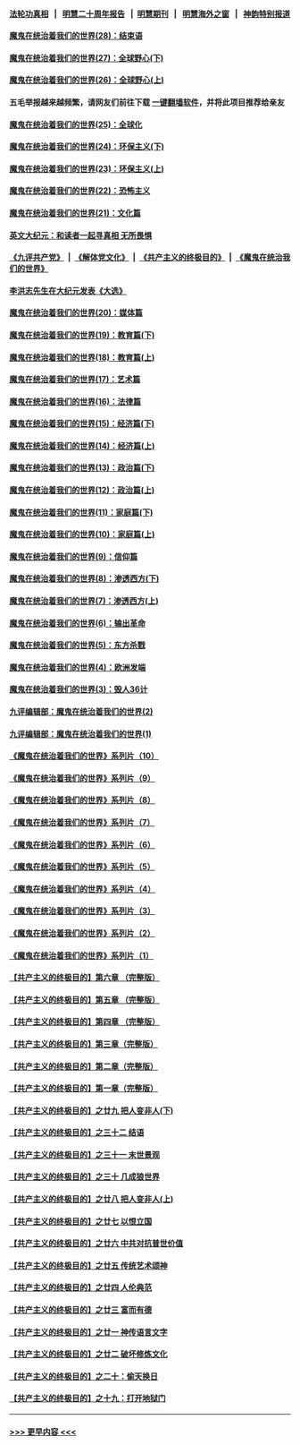 #### [法轮功真相](https://github.com/gfw-breaker/truth/blob/master/README.md?t=0) &nbsp;&nbsp;|&nbsp;&nbsp; [明慧二十周年报告](https://github.com/gfw-breaker/mh-reports/blob/master/README.md?t=0) &nbsp;&nbsp;|&nbsp;&nbsp;[明慧期刊](https://github.com/gfw-breaker/mh-qikan) &nbsp;&nbsp;|&nbsp;&nbsp; [明慧海外之窗](https://github.com/gfw-breaker/mh-news/blob/master/README.md?t=0) &nbsp;&nbsp;|&nbsp;&nbsp; [神韵特别报道](https://github.com/gfw-breaker/mh-news/blob/master/shenyun.md?t=0)
#### [魔鬼在统治着我们的世界(28)：结束语](../pages/nsc422/n10936246.md?t=07071401) 
#### [魔鬼在统治着我们的世界(27)：全球野心(下)](../pages/nsc422/n10928319.md?t=07071401) 
#### [魔鬼在统治着我们的世界(26)：全球野心(上)](../pages/nsc422/n10900318.md?t=07071401) 
#### 五毛举报越来越频繁，请网友们前往下载 [一键翻墙软件](https://github.com/gfw-breaker/ssr-accounts)，并将此项目推荐给亲友
#### [魔鬼在统治着我们的世界(25)：全球化](../pages/nsc422/n10788205.md?t=07071401) 
#### [魔鬼在统治着我们的世界(24)：环保主义(下)](../pages/nsc422/n10695307.md?t=07071401) 
#### [魔鬼在统治着我们的世界(23)：环保主义(上)](../pages/nsc422/n10688613.md?t=07071401) 
#### [魔鬼在统治着我们的世界(22)：恐怖主义](../pages/nsc422/n10614727.md?t=07071401) 
#### [魔鬼在统治着我们的世界(21)：文化篇](../pages/nsc422/n10597706.md?t=07071401) 
#### [英文大纪元：和读者一起寻真相 无所畏惧](../pages/nsc422/n12542027.md?t=07071401) 
#### [《九评共产党》](https://github.com/begood0513/9ping.md/blob/master/README.md) &nbsp;|&nbsp; [《解体党文化》](../../../../jtdwh.md/blob/master/README.md)  &nbsp;|&nbsp; [《共产主义的终极目的》](../../../../gczydzjmd.md/blob/master/README.md) &nbsp;|&nbsp; [《魔鬼在统治我们的世界》](../../../../mgztzwmdsj.md/blob/master/README.md) 
#### [李洪志先生在大纪元发表《大选》](../pages/nsc422/n12534746.md?t=07071401) 
#### [魔鬼在统治着我们的世界(20)：媒体篇](../pages/nsc422/n10586579.md?t=07071401) 
#### [魔鬼在统治着我们的世界(19)：教育篇(下)](../pages/nsc422/n10564808.md?t=07071401) 
#### [魔鬼在统治着我们的世界(18)：教育篇(上)](../pages/nsc422/n10526970.md?t=07071401) 
#### [魔鬼在统治着我们的世界(17)：艺术篇](../pages/nsc422/n10499093.md?t=07071401) 
#### [魔鬼在统治着我们的世界(16)：法律篇](../pages/nsc422/n10485969.md?t=07071401) 
#### [魔鬼在统治着我们的世界(15)：经济篇(下)](../pages/nsc422/n10469975.md?t=07071401) 
#### [魔鬼在统治着我们的世界(14)：经济篇(上)](../pages/nsc422/n10457370.md?t=07071401) 
#### [魔鬼在统治着我们的世界(13)：政治篇(下)](../pages/nsc422/n10448270.md?t=07071401) 
#### [魔鬼在统治着我们的世界(12)：政治篇(上)](../pages/nsc422/n10444576.md?t=07071401) 
#### [魔鬼在统治着我们的世界(11)：家庭篇(下)](../pages/nsc422/n10440961.md?t=07071401) 
#### [魔鬼在统治着我们的世界(10)：家庭篇(上)](../pages/nsc422/n10435448.md?t=07071401) 
#### [魔鬼在统治着我们的世界(9)：信仰篇](../pages/nsc422/n10432159.md?t=07071401) 
#### [魔鬼在统治着我们的世界(8)：渗透西方(下)](../pages/nsc422/n10429603.md?t=07071401) 
#### [魔鬼在统治着我们的世界(7)：渗透西方(上)](../pages/nsc422/n10426013.md?t=07071401) 
#### [魔鬼在统治着我们的世界(6)：输出革命](../pages/nsc422/n10421536.md?t=07071401) 
#### [魔鬼在统治着我们的世界(5)：东方杀戮](../pages/nsc422/n10417707.md?t=07071401) 
#### [魔鬼在统治着我们的世界(4)：欧洲发端](../pages/nsc422/n10414890.md?t=07071401) 
#### [魔鬼在统治着我们的世界(3)：毁人36计](../pages/nsc422/n10411583.md?t=07071401) 
#### [九评编辑部：魔鬼在统治着我们的世界(2)](../pages/nsc422/n10410036.md?t=07071401) 
#### [九评编辑部：魔鬼在统治着我们的世界(1)](../pages/nsc422/n10406825.md?t=07071401) 
#### [《魔鬼在统治着我们的世界》系列片（10）](../pages/nsc422/n12292670.md?t=07071401) 
#### [《魔鬼在统治着我们的世界》系列片（9）](../pages/nsc422/n12290859.md?t=07071401) 
#### [《魔鬼在统治着我们的世界》系列片（8）](../pages/nsc422/n12287445.md?t=07071401) 
#### [《魔鬼在统治着我们的世界》系列片（7）](../pages/nsc422/n12283425.md?t=07071401) 
#### [《魔鬼在统治着我们的世界》系列片（6）](../pages/nsc422/n12282314.md?t=07071401) 
#### [《魔鬼在统治着我们的世界》系列片（5）](../pages/nsc422/n12281419.md?t=07071401) 
#### [《魔鬼在统治着我们的世界》系列片（4）](../pages/nsc422/n12274024.md?t=07071401) 
#### [《魔鬼在统治着我们的世界》系列片（3）](../pages/nsc422/n12271322.md?t=07071401) 
#### [《魔鬼在统治着我们的世界》系列片（2）](../pages/nsc422/n12269049.md?t=07071401) 
#### [《魔鬼在统治着我们的世界》系列片（1）](../pages/nsc422/n12267575.md?t=07071401) 
#### [【共产主义的终极目的】第六章 （完整版）](../pages/nsc422/n11428913.md?t=07071401) 
#### [【共产主义的终极目的】第五章 （完整版）](../pages/nsc422/n11428912.md?t=07071401) 
#### [【共产主义的终极目的】第四章 （完整版）](../pages/nsc422/n11428907.md?t=07071401) 
#### [【共产主义的终极目的】第三章（完整版）](../pages/nsc422/n11428848.md?t=07071401) 
#### [【共产主义的终极目的】第二章（完整版）](../pages/nsc422/n11428831.md?t=07071401) 
#### [【共产主义的终极目的】第一章（完整版）](../pages/nsc422/n11417651.md?t=07071401) 
#### [【共产主义的终极目的】之廿九 把人变非人(下)](../pages/nsc422/n11344140.md?t=07071401) 
#### [【共产主义的终极目的】之三十二 结语](../pages/nsc422/n11360535.md?t=07071401) 
#### [【共产主义的终极目的】之三十一 末世景观](../pages/nsc422/n11351129.md?t=07071401) 
#### [【共产主义的终极目的】之三十 几成狼世界](../pages/nsc422/n11348280.md?t=07071401) 
#### [【共产主义的终极目的】之廿八 把人变非人(上)](../pages/nsc422/n11340492.md?t=07071401) 
#### [【共产主义的终极目的】之廿七 以恨立国](../pages/nsc422/n11336944.md?t=07071401) 
#### [【共产主义的终极目的】之廿六 中共对抗普世价值](../pages/nsc422/n11324785.md?t=07071401) 
#### [【共产主义的终极目的】之廿五 传统艺术颂神](../pages/nsc422/n11296396.md?t=07071401) 
#### [【共产主义的终极目的】之廿四 人伦典范](../pages/nsc422/n11296397.md?t=07071401) 
#### [【共产主义的终极目的】之廿三 富而有德](../pages/nsc422/n11283598.md?t=07071401) 
#### [【共产主义的终极目的】之廿一 神传语言文字](../pages/nsc422/n11263265.md?t=07071401) 
#### [【共产主义的终极目的】之廿二 破坏修炼文化](../pages/nsc422/n11245728.md?t=07071401) 
#### [【共产主义的终极目的】之二十：偷天换日](../pages/nsc422/n11238846.md?t=07071401) 
#### [【共产主义的终极目的】之十九：打开地狱门](../pages/nsc422/n11206376.md?t=07071401) 

----
#### [ >>> 更早内容 <<< ](../indexes/nsc422-earlier.md)
